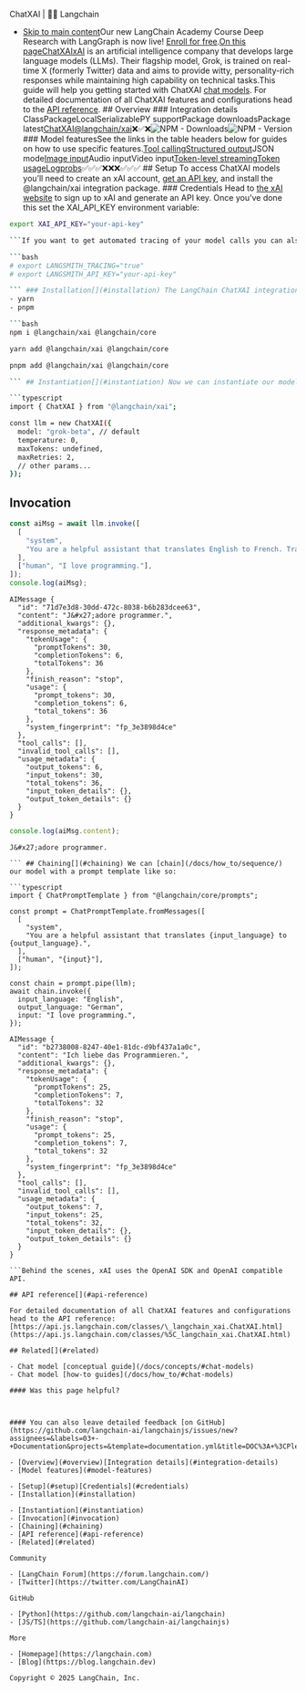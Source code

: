 ChatXAI | 🦜️🔗 Langchain
- [Skip to main content](#__docusaurus_skipToContent_fallback)Our new LangChain Academy Course Deep Research with LangGraph is now live! [Enroll for free](https://academy.langchain.com/courses/deep-research-with-langgraph/?utm_medium=internal&utm_source=docs&utm_campaign=q3-2025_deep-research-course_co).[On this pageChatXAIxAI](https://x.ai/) is an artificial intelligence company that develops large language models (LLMs). Their flagship model, Grok, is trained on real-time X (formerly Twitter) data and aims to provide witty, personality-rich responses while maintaining high capability on technical tasks.This guide will help you getting started with ChatXAI [chat models](/docs/concepts/chat_models). For detailed documentation of all ChatXAI features and configurations head to the [API reference](https://api.js.langchain.com/classes/_langchain_xai.ChatXAI.html). ## Overview[​](#overview) ### Integration details[​](#integration-details) ClassPackageLocalSerializablePY supportPackage downloadsPackage latest[ChatXAI](https://api.js.langchain.com/classes/_langchain_xai.ChatXAI.html)[@langchain/xai](https://www.npmjs.com/package/@langchain/xai)❌✅❌![NPM - Downloads ](https://img.shields.io/npm/dm/@langchain/xai?style=flat-square&label=%20&.png)![NPM - Version ](https://img.shields.io/npm/v/@langchain/xai?style=flat-square&label=%20&.png) ### Model features[​](#model-features) See the links in the table headers below for guides on how to use specific features.[Tool calling](/docs/how_to/tool_calling)[Structured output](/docs/how_to/structured_output/)JSON mode[Image input](/docs/how_to/multimodal_inputs/)Audio inputVideo input[Token-level streaming](/docs/how_to/chat_streaming/)[Token usage](/docs/how_to/chat_token_usage_tracking/)[Logprobs](/docs/how_to/logprobs/)✅✅✅❌❌❌✅✅✅ ## Setup[​](#setup) To access ChatXAI models you’ll need to create an xAI account, [get an API key](https://console.x.ai/), and install the @langchain/xai integration package. ### Credentials[​](#credentials) Head to [the xAI website](https://x.ai) to sign up to xAI and generate an API key. Once you’ve done this set the XAI_API_KEY environment variable:

```bash
export XAI_API_KEY="your-api-key"

```If you want to get automated tracing of your model calls you can also set your [LangSmith](https://docs.smith.langchain.com/) API key by uncommenting below:

```bash
# export LANGSMITH_TRACING="true"
# export LANGSMITH_API_KEY="your-api-key"

``` ### Installation[​](#installation) The LangChain ChatXAI integration lives in the @langchain/xai package:tipSee [this section for general instructions on installing integration packages](/docs/how_to/installation#installing-integration-packages).npm
- yarn
- pnpm

```bash
npm i @langchain/xai @langchain/core

```

```bash
yarn add @langchain/xai @langchain/core

```

```bash
pnpm add @langchain/xai @langchain/core

``` ## Instantiation[​](#instantiation) Now we can instantiate our model object and generate chat completions:

```typescript
import { ChatXAI } from "@langchain/xai";

const llm = new ChatXAI({
  model: "grok-beta", // default
  temperature: 0,
  maxTokens: undefined,
  maxRetries: 2,
  // other params...
});

```

## Invocation[​](#invocation)

```typescript
const aiMsg = await llm.invoke([
  [
    "system",
    "You are a helpful assistant that translates English to French. Translate the user sentence.",
  ],
  ["human", "I love programming."],
]);
console.log(aiMsg);

```

```text
AIMessage {
  "id": "71d7e3d8-30dd-472c-8038-b6b283dcee63",
  "content": "J&#x27;adore programmer.",
  "additional_kwargs": {},
  "response_metadata": {
    "tokenUsage": {
      "promptTokens": 30,
      "completionTokens": 6,
      "totalTokens": 36
    },
    "finish_reason": "stop",
    "usage": {
      "prompt_tokens": 30,
      "completion_tokens": 6,
      "total_tokens": 36
    },
    "system_fingerprint": "fp_3e3898d4ce"
  },
  "tool_calls": [],
  "invalid_tool_calls": [],
  "usage_metadata": {
    "output_tokens": 6,
    "input_tokens": 30,
    "total_tokens": 36,
    "input_token_details": {},
    "output_token_details": {}
  }
}

```

```typescript
console.log(aiMsg.content);

```

```text
J&#x27;adore programmer.

``` ## Chaining[​](#chaining) We can [chain](/docs/how_to/sequence/) our model with a prompt template like so:

```typescript
import { ChatPromptTemplate } from "@langchain/core/prompts";

const prompt = ChatPromptTemplate.fromMessages([
  [
    "system",
    "You are a helpful assistant that translates {input_language} to {output_language}.",
  ],
  ["human", "{input}"],
]);

const chain = prompt.pipe(llm);
await chain.invoke({
  input_language: "English",
  output_language: "German",
  input: "I love programming.",
});

```

```text
AIMessage {
  "id": "b2738008-8247-40e1-81dc-d9bf437a1a0c",
  "content": "Ich liebe das Programmieren.",
  "additional_kwargs": {},
  "response_metadata": {
    "tokenUsage": {
      "promptTokens": 25,
      "completionTokens": 7,
      "totalTokens": 32
    },
    "finish_reason": "stop",
    "usage": {
      "prompt_tokens": 25,
      "completion_tokens": 7,
      "total_tokens": 32
    },
    "system_fingerprint": "fp_3e3898d4ce"
  },
  "tool_calls": [],
  "invalid_tool_calls": [],
  "usage_metadata": {
    "output_tokens": 7,
    "input_tokens": 25,
    "total_tokens": 32,
    "input_token_details": {},
    "output_token_details": {}
  }
}

```Behind the scenes, xAI uses the OpenAI SDK and OpenAI compatible API.

## API reference[​](#api-reference)

For detailed documentation of all ChatXAI features and configurations head to the API reference: [https://api.js.langchain.com/classes/\_langchain_xai.ChatXAI.html](https://api.js.langchain.com/classes/%5C_langchain_xai.ChatXAI.html)

## Related[​](#related)

- Chat model [conceptual guide](/docs/concepts/#chat-models)
- Chat model [how-to guides](/docs/how_to/#chat-models)

#### Was this page helpful?



#### You can also leave detailed feedback [on GitHub](https://github.com/langchain-ai/langchainjs/issues/new?assignees=&labels=03+-+Documentation&projects=&template=documentation.yml&title=DOC%3A+%3CPlease+write+a+comprehensive+title+after+the+%27DOC%3A+%27+prefix%3E).

- [Overview](#overview)[Integration details](#integration-details)
- [Model features](#model-features)

- [Setup](#setup)[Credentials](#credentials)
- [Installation](#installation)

- [Instantiation](#instantiation)
- [Invocation](#invocation)
- [Chaining](#chaining)
- [API reference](#api-reference)
- [Related](#related)

Community

- [LangChain Forum](https://forum.langchain.com/)
- [Twitter](https://twitter.com/LangChainAI)

GitHub

- [Python](https://github.com/langchain-ai/langchain)
- [JS/TS](https://github.com/langchain-ai/langchainjs)

More

- [Homepage](https://langchain.com)
- [Blog](https://blog.langchain.dev)

Copyright © 2025 LangChain, Inc.